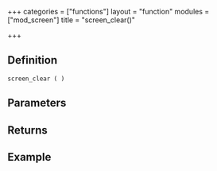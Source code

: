 +++
categories = ["functions"]
layout = "function"
modules = ["mod_screen"]
title = "screen_clear()"

+++

## Definition

    screen_clear ( )

## Parameters

## Returns

## Example
